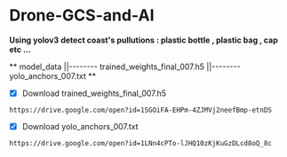 # Drone-GCS-and-AI
**Using yolov3 detect coast's pullutions : plastic bottle , plastic bag , cap etc ...**

**
model_data
||--------  trained_weights_final_007.h5
||--------  yolo_anchors_007.txt
**
- [x] Download trained_weights_final_007.h5
```bush
https://drive.google.com/open?id=1SGOiFA-EHPm-4ZJMVj2neefBmp-etnDS
```
- [x] Download yolo_anchors_007.txt
```bush
https://drive.google.com/open?id=1LNn4cPTo-lJHQ10zKjKuGzDLcd8oQ_8c
```








